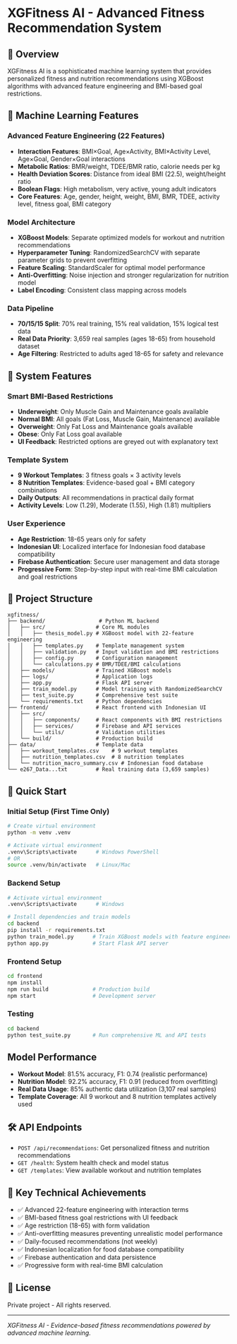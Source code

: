 # XGFitness AI - Advanced Fitness Recommendation System

## 🎯 Overview
XGFitness AI is a sophisticated machine learning system that provides personalized fitness and nutrition recommendations using XGBoost algorithms with advanced feature engineering and BMI-based goal restrictions.

## 🤖 Machine Learning Features

### Advanced Feature Engineering (22 Features)
- **Interaction Features**: BMI×Goal, Age×Activity, BMI×Activity Level, Age×Goal, Gender×Goal interactions
- **Metabolic Ratios**: BMR/weight, TDEE/BMR ratio, calorie needs per kg
- **Health Deviation Scores**: Distance from ideal BMI (22.5), weight/height ratio
- **Boolean Flags**: High metabolism, very active, young adult indicators
- **Core Features**: Age, gender, height, weight, BMI, BMR, TDEE, activity level, fitness goal, BMI category

### Model Architecture
- **XGBoost Models**: Separate optimized models for workout and nutrition recommendations
- **Hyperparameter Tuning**: RandomizedSearchCV with separate parameter grids to prevent overfitting
- **Feature Scaling**: StandardScaler for optimal model performance
- **Anti-Overfitting**: Noise injection and stronger regularization for nutrition model
- **Label Encoding**: Consistent class mapping across models

### Data Pipeline
- **70/15/15 Split**: 70% real training, 15% real validation, 15% logical test data
- **Real Data Priority**: 3,659 real samples (ages 18-65) from household dataset
- **Age Filtering**: Restricted to adults aged 18-65 for safety and relevance

## 🎯 System Features

### Smart BMI-Based Restrictions
- **Underweight**: Only Muscle Gain and Maintenance goals available
- **Normal BMI**: All goals (Fat Loss, Muscle Gain, Maintenance) available
- **Overweight**: Only Fat Loss and Maintenance goals available  
- **Obese**: Only Fat Loss goal available
- **UI Feedback**: Restricted options are greyed out with explanatory text

### Template System
- **9 Workout Templates**: 3 fitness goals × 3 activity levels
- **8 Nutrition Templates**: Evidence-based goal + BMI category combinations
- **Daily Outputs**: All recommendations in practical daily format
- **Activity Levels**: Low (1.29), Moderate (1.55), High (1.81) multipliers

### User Experience
- **Age Restriction**: 18-65 years only for safety
- **Indonesian UI**: Localized interface for Indonesian food database compatibility
- **Firebase Authentication**: Secure user management and data storage
- **Progressive Form**: Step-by-step input with real-time BMI calculation and goal restrictions


## 📁 Project Structure

```
xgfitness/
├── backend/                 # Python ML backend
│   ├── src/                # Core ML modules
│   │   ├── thesis_model.py # XGBoost model with 22-feature engineering
│   │   ├── templates.py    # Template management system
│   │   ├── validation.py   # Input validation and BMI restrictions
│   │   ├── config.py       # Configuration management
│   │   └── calculations.py # BMR/TDEE/BMI calculations
│   ├── models/             # Trained XGBoost models
│   ├── logs/               # Application logs
│   ├── app.py              # Flask API server
│   ├── train_model.py      # Model training with RandomizedSearchCV
│   ├── test_suite.py       # Comprehensive test suite
│   └── requirements.txt    # Python dependencies
├── frontend/               # React frontend with Indonesian UI
│   ├── src/
│   │   ├── components/     # React components with BMI restrictions
│   │   ├── services/       # Firebase and API services
│   │   └── utils/          # Validation utilities
│   └── build/              # Production build
├── data/                   # Template data
│   ├── workout_templates.csv    # 9 workout templates
│   ├── nutrition_templates.csv  # 8 nutrition templates
│   └── nutrition_macro_summary.csv # Indonesian food database
└── e267_Data...txt         # Real training data (3,659 samples)
```

## 🚀 Quick Start

### Initial Setup (First Time Only)
```bash
# Create virtual environment
python -m venv .venv

# Activate virtual environment
.venv\Scripts\activate      # Windows PowerShell
# OR
source .venv/bin/activate   # Linux/Mac
```

### Backend Setup
```bash
# Activate virtual environment
.venv\Scripts\activate      # Windows

# Install dependencies and train models
cd backend
pip install -r requirements.txt
python train_model.py      # Train XGBoost models with feature engineering
python app.py              # Start Flask API server
```

### Frontend Setup
```bash
cd frontend
npm install
npm run build              # Production build
npm start                  # Development server
```

### Testing
```bash
cd backend
python test_suite.py       # Run comprehensive ML and API tests
```

##  Model Performance
- **Workout Model**: 81.5% accuracy, F1: 0.74 (realistic performance)
- **Nutrition Model**: 92.2% accuracy, F1: 0.91 (reduced from overfitting)
- **Real Data Usage**: 85% authentic data utilization (3,107 real samples)
- **Template Coverage**: All 9 workout and 8 nutrition templates actively used

## 🛠️ API Endpoints
- `POST /api/recommendations`: Get personalized fitness and nutrition recommendations
- `GET /health`: System health check and model status
- `GET /templates`: View available workout and nutrition templates

## 🔄 Key Technical Achievements
- ✅ Advanced 22-feature engineering with interaction terms
- ✅ BMI-based fitness goal restrictions with UI feedback
- ✅ Age restriction (18-65) with form validation
- ✅ Anti-overfitting measures preventing unrealistic model performance
- ✅ Daily-focused recommendations (not weekly)
- ✅ Indonesian localization for food database compatibility
- ✅ Firebase authentication and data persistence
- ✅ Progressive form with real-time BMI calculation

## 📄 License
Private project - All rights reserved.

---
*XGFitness AI - Evidence-based fitness recommendations powered by advanced machine learning.*
